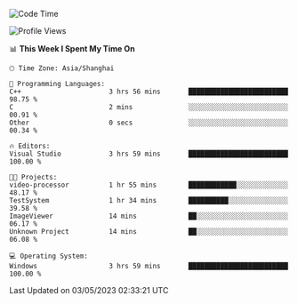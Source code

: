 <!--START_SECTION:waka-->
![Code Time](http://img.shields.io/badge/Code%20Time-897%20hrs%202%20mins-blue)

![Profile Views](http://img.shields.io/badge/Profile%20Views-0-blue)

📊 **This Week I Spent My Time On** 

```text
🕑︎ Time Zone: Asia/Shanghai

💬 Programming Languages: 
C++                      3 hrs 56 mins       █████████████████████████   98.75 % 
C                        2 mins              ░░░░░░░░░░░░░░░░░░░░░░░░░   00.91 % 
Other                    0 secs              ░░░░░░░░░░░░░░░░░░░░░░░░░   00.34 % 

🔥 Editors: 
Visual Studio            3 hrs 59 mins       █████████████████████████   100.00 % 

🐱‍💻 Projects: 
video-processor          1 hr 55 mins        ████████████░░░░░░░░░░░░░   48.17 % 
TestSystem               1 hr 34 mins        ██████████░░░░░░░░░░░░░░░   39.58 % 
ImageViewer              14 mins             ██░░░░░░░░░░░░░░░░░░░░░░░   06.17 % 
Unknown Project          14 mins             ██░░░░░░░░░░░░░░░░░░░░░░░   06.08 % 

💻 Operating System: 
Windows                  3 hrs 59 mins       █████████████████████████   100.00 % 
```


 Last Updated on 03/05/2023 02:33:21 UTC
<!--END_SECTION:waka-->
